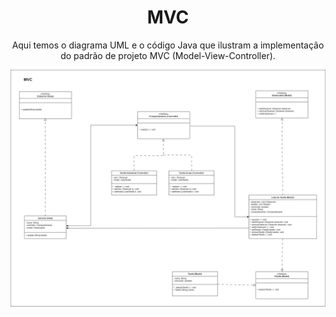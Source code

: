 <div align="center">
      
# MVC
Aqui temos o diagrama UML e o código Java que ilustram a implementação do padrão de projeto MVC (Model-View-Controller).
      
</div>

<p align="center">
      <img src="/Diagramas_UML/MVC.png" alt="Diagrama UML - MVC">

<span id="topo">
<p align="center">

